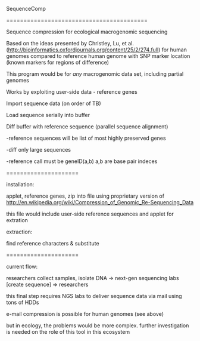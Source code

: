 SequenceComp

=========================================

Sequence compression for ecological macrogenomic sequencing

Based on the ideas presented by Christley, Lu, et al. (http://bioinformatics.oxfordjournals.org/content/25/2/274.full)
for human genomes compared to reference human genome with SNP marker location (known markers for regions of difference)

This program would be for *any* macrogenomic data set, including partial genomes

Works by exploiting user-side data - reference genes

Import sequence data (on order of TB)

Load sequence serially into buffer

Diff buffer with reference sequence (parallel sequence alignment)

-reference sequences will be list of most highly preserved genes

-diff only large sequences

-reference call must be geneID(a,b) a,b are base pair indeces

=====================

installation:  

applet, reference genes, zip into file using proprietary version of http://en.wikipedia.org/wiki/Compression_of_Genomic_Re-Sequencing_Data

this file would include user-side reference sequences and applet for extration

extraction:

find reference characters & substitute

=====================

current flow:

researchers collect samples, isolate DNA -> next-gen sequencing labs [create sequence] => researchers

this final step requires NGS labs to deliver sequence data via mail using tons of HDDs

e-mail compression is possible for human genomes (see above)

but in ecology, the problems would be more complex.  further investigation is needed on the role of this tool in this ecosystem
